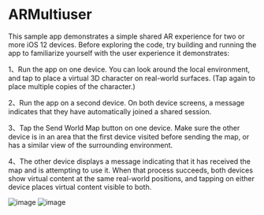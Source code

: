 # ARMultiuser
This sample app demonstrates a simple shared AR experience for two or more iOS 12 devices. Before exploring the code, try building and running the app to familiarize yourself with the user experience it demonstrates:

1、Run the app on one device. You can look around the local environment, and tap to place a virtual 3D character on real-world surfaces. (Tap again to place multiple copies of the character.)

2、Run the app on a second device. On both device screens, a message indicates that they have automatically joined a shared session.

3、Tap the Send World Map button on one device. Make sure the other device is in an area that the first device visited before sending the map, or has a similar view of the surrounding environment.

4、The other device displays a message indicating that it has received the map and is attempting to use it. When that process succeeds, both devices show virtual content at the same real-world positions, and tapping on either device places virtual content visible to both.

![image](https://github.com/szt243660543/ARMultiuser/blob/master/WechatIMG238.jpeg) 
![image](https://github.com/szt243660543/ARMultiuser/blob/master/WechatIMG239.jpeg) 
